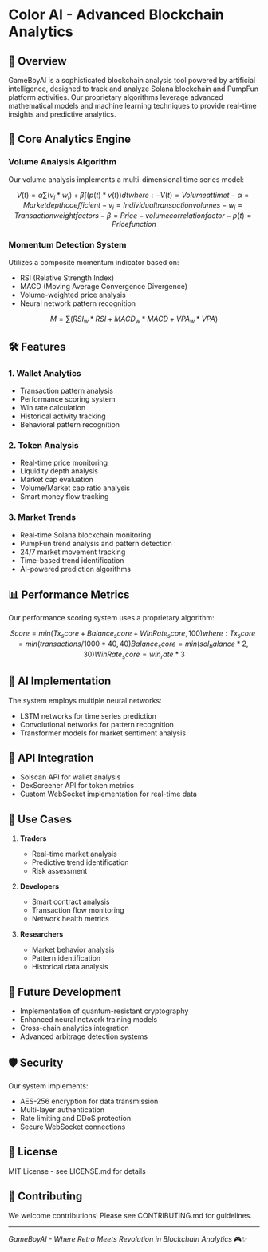 # Color AI - Advanced Blockchain Analytics

## 🤖 Overview
GameBoyAI is a sophisticated blockchain analysis tool powered by artificial intelligence, designed to track and analyze Solana blockchain and PumpFun platform activities. Our proprietary algorithms leverage advanced mathematical models and machine learning techniques to provide real-time insights and predictive analytics.

## 🧮 Core Analytics Engine

### Volume Analysis Algorithm
Our volume analysis implements a multi-dimensional time series model:

```math
V(t) = α∑(v_i * w_i) + β∫(p(t) * v(t))dt

where:
- V(t) = Volume at time t
- α = Market depth coefficient
- v_i = Individual transaction volumes
- w_i = Transaction weight factors
- β = Price-volume correlation factor
- p(t) = Price function
```

### Momentum Detection System
Utilizes a composite momentum indicator based on:
- RSI (Relative Strength Index)
- MACD (Moving Average Convergence Divergence)
- Volume-weighted price analysis
- Neural network pattern recognition

```math
M = ∑(RSI_w * RSI + MACD_w * MACD + VPA_w * VPA)
```

## 🛠 Features

### 1. Wallet Analytics
- Transaction pattern analysis
- Performance scoring system
- Win rate calculation
- Historical activity tracking
- Behavioral pattern recognition

### 2. Token Analysis
- Real-time price monitoring
- Liquidity depth analysis
- Market cap evaluation
- Volume/Market cap ratio analysis
- Smart money flow tracking

### 3. Market Trends
- Real-time Solana blockchain monitoring
- PumpFun trend analysis and pattern detection
- 24/7 market movement tracking
- Time-based trend identification
- AI-powered prediction algorithms

## 📊 Performance Metrics

Our performance scoring system uses a proprietary algorithm:

```math
Score = min(Tx_score + Balance_score + WinRate_score, 100)

where:
Tx_score = min(transactions/1000 * 40, 40)
Balance_score = min(sol_balance * 2, 30)
WinRate_score = win_rate * 3
```

## 🤖 AI Implementation

The system employs multiple neural networks:
- LSTM networks for time series prediction
- Convolutional networks for pattern recognition
- Transformer models for market sentiment analysis

## 📡 API Integration
- Solscan API for wallet analysis
- DexScreener API for token metrics
- Custom WebSocket implementation for real-time data

## 🎯 Use Cases

1. **Traders**
   - Real-time market analysis
   - Predictive trend identification
   - Risk assessment

2. **Developers**
   - Smart contract analysis
   - Transaction flow monitoring
   - Network health metrics

3. **Researchers**
   - Market behavior analysis
   - Pattern identification
   - Historical data analysis

## 🔮 Future Development

- Implementation of quantum-resistant cryptography
- Enhanced neural network training models
- Cross-chain analytics integration
- Advanced arbitrage detection systems

## 🛡 Security

Our system implements:
- AES-256 encryption for data transmission
- Multi-layer authentication
- Rate limiting and DDoS protection
- Secure WebSocket connections

## 📜 License
MIT License - see LICENSE.md for details

## 🤝 Contributing
We welcome contributions! Please see CONTRIBUTING.md for guidelines.

---

*GameBoyAI - Where Retro Meets Revolution in Blockchain Analytics* 🎮✨ 
